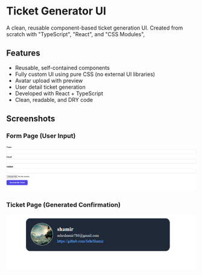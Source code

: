 # Ticket Generator UI 

A clean, reusable component-based ticket generation UI. Created from scratch with "TypeScript", "React", and "CSS Modules",

## Features

- Reusable, self-contained components
- Fully custom UI using pure CSS (no external UI libraries)
- Avatar upload with preview
- User detail ticket generation
- Developed with React + TypeScript
- Clean, readable, and DRY code

## Screenshots

### Form Page (User Input)
![image alt](https://github.com/SehrShamir/wasserstoff-FrontEndInternTask/blob/master/Screenshot%202025-05-13%20014108.png?raw=true)

 


### Ticket Page (Generated Confirmation)
![image alt](https://github.com/SehrShamir/wasserstoff-FrontEndInternTask/blob/master/Screenshot%202025-05-13%20014149.png?raw=true)
